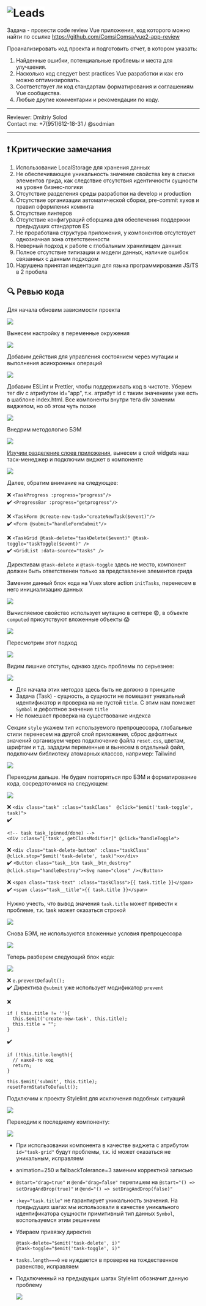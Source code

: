 # <img src="https://img.hhcdn.ru/employer-logo/6044806.png" alt="Leads" style="background-color: #fff;" />

Задача - провести code review Vue приложения, код которого можно найти по ссылке https://github.com/ComsiComsa/vue2-app-review

Проанализировать код проекта и подготовить отчет, в котором указать:
1. Найденные ошибки, потенциальные проблемы и места для улучшения.
2. Насколько код следует best practices Vue разработки и как его можно оптимизировать.
3. Соответствует ли код стандартам форматирования и соглашениям Vue сообщества.
4. Любые другие комментарии и рекомендации по коду.

---

Reviewer:  Dmitriy Solod\
Contact me: +7(951)612-18-31 / @sodmian

---

## ❗ Критические замечания

1. Использование LocalStorage для хранения данных
2. Не обеспечивающее уникальность значение свойства key в списке элементов грида, как следствие отсутствия идентичности сущности на уровне бизнес-логики
3. Отсутствие разделения среды разработки на develop и production
4. Отсутствие организации автоматической сборки, pre-commit хуков и правил оформления коммита
5. Отсутствие линтеров
6. Отсутствие конфигураций сборщика для обеспечения поддержки предыдущих стандартов ES
7. Не проработана структура приложения, у компонентов отсутствует однозначная зона ответственности
8. Неверный подход к работе с глобальным хранилищем данных
9. Полное отсутствие типизации и модели данных, наличие ошибок связанных с данным подходом
10. Нарушена принятая индентация для языка программирования JS/TS в 2 пробела

## 🔍 Ревью кода

Для начала обновим зависимости проекта

![](https://skrinshoter.ru/s/120724/Uq7vcPS7.jpg?download=1&name=%D0%A1%D0%BA%D1%80%D0%B8%D0%BD%D1%88%D0%BE%D1%82-12-07-2024%2008:15:29.jpg)

Вынесем настройку в переменные окружения

![](https://skrinshoter.ru/s/120724/2Wdj8qtZ.jpg?download=1&name=%D0%A1%D0%BA%D1%80%D0%B8%D0%BD%D1%88%D0%BE%D1%82-12-07-2024%2008:48:43.jpg)

Добавим действия для управления состоянием через мутации и выполнения асинхронных операций

![](https://skrinshoter.ru/s/120724/5VvtJspQ.jpg?download=1&name=%D0%A1%D0%BA%D1%80%D0%B8%D0%BD%D1%88%D0%BE%D1%82-12-07-2024%2008:51:41.jpg)

Добавим ESLint и Prettier, чтобы поддерживать код в чистоте. Уберем тег div с атрибутом id="app", т.к. атрибут id с таким значением уже есть в шаблоне index.html. Все компоненты внутри тега div заменим виджетом, но об этом чуть позже

![](https://skrinshoter.ru/s/120724/JJyMZRRB.jpg?download=1&name=%D0%A1%D0%BA%D1%80%D0%B8%D0%BD%D1%88%D0%BE%D1%82-12-07-2024%2008:53:58.jpg)

Внедрим методологию БЭМ

![](https://skrinshoter.ru/s/120724/dxoG9JBE.jpg?download=1&name=%D0%A1%D0%BA%D1%80%D0%B8%D0%BD%D1%88%D0%BE%D1%82-12-07-2024%2008:56:11.jpg)

[Изучим разделение слоев приложения](https://feature-sliced.design/ru/docs), вынесем в слой widgets наш таск-менеджер и подключим виджет в компоненте

![](https://skrinshoter.ru/s/120724/GMTBvvL5.jpg?download=1&name=%D0%A1%D0%BA%D1%80%D0%B8%D0%BD%D1%88%D0%BE%D1%82-12-07-2024%2008:58:55.jpg)

Далее, обратим внимание на следующее:

❌ `<TaskProgress :progress="progress"/>`\
✔️ `<ProgressBar :progress="getprogress"/>`

❌ `<TaskForm @create-new-task="createNewTask($event)"/>`\
✔️ `<Form @submit="handleFormSubmit"/>`

❌ `<TaskGrid @task-delete="taskDelete($event)" @task-toggle="taskToggle($event)" />`\
✔️ `<GridList :data-source="tasks" />`

Директивам `@task-delete` и `@task-toggle` здесь не место, компонент должен быть ответственен только за представление элементов грида

Заменим данный блок кода на Vuex store action `initTasks`, перенесем в него инициализацию данных

![](https://skrinshoter.ru/s/120724/k6QV7nKW.jpg?download=1&name=%D0%A1%D0%BA%D1%80%D0%B8%D0%BD%D1%88%D0%BE%D1%82-12-07-2024%2016:21:33.jpg)

Вычисляемое свойство использует мутацию в сеттере 😨, в объекте `computed` присутствуют вложенные объекты 😱

![](https://skrinshoter.ru/s/120724/X7st8SIr.jpg?download=1&name=%D0%A1%D0%BA%D1%80%D0%B8%D0%BD%D1%88%D0%BE%D1%82-12-07-2024%2016:40:12.jpg)

Пересмотрим этот подход

![](https://skrinshoter.ru/s/120724/BLW4mTTV.jpg?download=1&name=%D0%A1%D0%BA%D1%80%D0%B8%D0%BD%D1%88%D0%BE%D1%82-12-07-2024%2016:59:56.jpg)

Видим лишние отступы, однако здесь проблемы по серьезнее:

![](https://skrinshoter.ru/s/120724/Sbckybvd.jpg?download=1&name=%D0%A1%D0%BA%D1%80%D0%B8%D0%BD%D1%88%D0%BE%D1%82-12-07-2024%2017:01:20.jpg)

- Для начала этих методов здесь быть не должно в принципе
- Задача (Task) - сущность, а сущности не помешает уникальный идентификатор и проверка на не пустой `title`. C этим нам поможет `Symbol` и дефолтное значение `title`
- Не помешает проверка на существование индекса

Секции `style` укажем тип используемого препроцессора, глобальные стили перенесем на другой слой приложения, сброс дефолтных значений организуем через подключение файла `reset.css`, цветам, шрифтам и т.д. зададим переменные и вынесем в отдельный файл, подключим библиотеку атомарных классов, например: Tailwind

![](https://skrinshoter.ru/s/120724/KeXJ7G30.jpg?download=1&name=%D0%A1%D0%BA%D1%80%D0%B8%D0%BD%D1%88%D0%BE%D1%82-12-07-2024%2017:13:00.jpg)

Переходим дальше. Не будем повторяться про БЭМ и форматирование кода, сосредоточимся на следующем:

![](https://skrinshoter.ru/s/120724/Aoy4arle.jpg?download=1&name=%D0%A1%D0%BA%D1%80%D0%B8%D0%BD%D1%88%D0%BE%D1%82-12-07-2024%2017:20:57.jpg)

❌ `<div class="task" :class="taskClass"  @click="$emit('task-toggle', task)">`\
✔️
```
<!-- task task_(pinned/done) -->
<div :class="['task', getClassModifier]" @click="handleToggle">
```

❌ `<div class="task-delete-button" :class="taskClass" @click.stop="$emit('task-delete', task)">x</div>`\
✔️ `<Button class="task__btn task__btn_destroy" @click.stop="handleDestroy"><Svg name="close" /></Button>`

❌ `<span class="task-text" :class="taskClass">{{ task.title }}</span>`\
✔️ `<span class="task__title">{{ task.title }}</span>`

Нужно учесть, что вывод значения `task.title` может привести к проблеме, т.к. task может оказаться строкой

![](https://skrinshoter.ru/s/120724/UGza0t4W.jpg?download=1&name=%D0%A1%D0%BA%D1%80%D0%B8%D0%BD%D1%88%D0%BE%D1%82-12-07-2024%2018:28:10.jpg)

Снова БЭМ, не используются вложенные условия препроцессора

![](https://skrinshoter.ru/s/120724/taLDCHHv.jpg?download=1&name=%D0%A1%D0%BA%D1%80%D0%B8%D0%BD%D1%88%D0%BE%D1%82-12-07-2024%2017:41:57.jpg)

Теперь разберем следующий блок кода:

![](https://skrinshoter.ru/s/120724/r012I2vS.jpg?download=1&name=%D0%A1%D0%BA%D1%80%D0%B8%D0%BD%D1%88%D0%BE%D1%82-12-07-2024%2017:45:48.jpg)

❌ `e.preventDefault();`\
✔️ Директива `@submit` уже использует модификатор `prevent`

❌
```
if ( this.title != ''){
  this.$emit('create-new-task', this.title);
  this.title = "";
}
```
✔️
```
if (!this.title.length){
  // какой-то код
  return;
}
      
this.$emit('submit', this.title);
resetFormStateToDefault();
```

Подключим к проекту Stylelint для исключения подобных ситуаций

![](https://skrinshoter.ru/s/120724/eua5TbSU.jpg?download=1&name=%D0%A1%D0%BA%D1%80%D0%B8%D0%BD%D1%88%D0%BE%D1%82-12-07-2024%2017:55:14.jpg)

Переходим к последнему компоненту:

![](https://skrinshoter.ru/s/120724/9xAnFQEy.jpg?download=1&name=%D0%A1%D0%BA%D1%80%D0%B8%D0%BD%D1%88%D0%BE%D1%82-12-07-2024%2018:00:03.jpg)

- При использовании компонента в качестве виджета с атрибутом `id="task-grid"` будут проблемы, т.к. id может оказаться не уникальным, исправляем
- animation=250 и fallbackTolerance=3 заменим корректной записью
- `@start="drag=true"` и `@end="drag=false"` перепишем на `@start="() => setDragAndDrop(true)"` и `@end="() => setDragAndDrop(false)"`
- `:key="task.title"` не гарантирует уникальность значения. На предыдущих шагах мы использовали в качестве уникального идентификатора сущности примитивный тип данных `Symbol`, воспользуемся этим решением
- Убираем привязку директив
  ```
  @task-delete="$emit('task-delete', i)"
  @task-toggle="$emit('task-toggle', i)"
  ```
- `tasks.length===0` не нуждается в проверке на тождественное равенство, исправляем
- Подключенный на предыдущих шагах Stylelint обозначит данную проблему
  
  ![](https://skrinshoter.ru/s/120724/ZctmcpbM.jpg?download=1&name=%D0%A1%D0%BA%D1%80%D0%B8%D0%BD%D1%88%D0%BE%D1%82-12-07-2024%2018:00:27.jpg)
